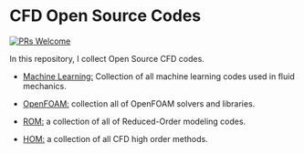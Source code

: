 # CFD Open Source Codes

[![PRs Welcome](https://img.shields.io/badge/PRs-welcome-brightgreen.svg?style=flat-square)](http://makeapullrequest.com)


In this repository, I collect Open Source CFD codes.


* [Machine Learning:](https://github.com/alirezabeiki/cfd_codes/tree/master/Machine%20Learning) Collection of all machine learning codes used in fluid mechanics.

* [OpenFOAM:](https://github.com/alirezabeiki/cfd_codes/tree/master/OpenFOAM) collection all of OpenFOAM solvers and libraries.

* [ROM:](https://github.com/alirezabeiki/cfd_codes/tree/master/ROM) a collection of all of Reduced-Order modeling codes.

* [HOM:]()  a collection of all CFD high order methods.

